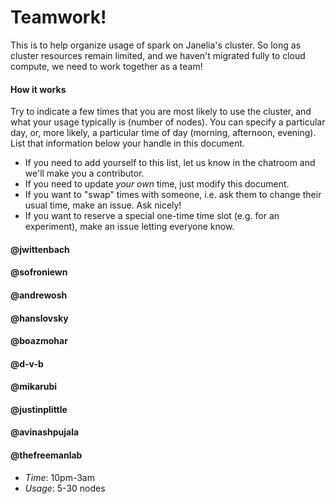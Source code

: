 # Teamwork!

This is to help organize usage of spark on Janelia's cluster. So long as cluster resources remain limited, and we haven't migrated fully to cloud compute, we need to work together as a team!

#### How it works

Try to indicate a few times that you are most likely to use the cluster, and what your usage typically is (number of nodes). You can specify a particular day, or, more likely, a particular time of day (morning, afternoon, evening). List that information below your handle in this document.

- If you need to add yourself to this list, let us know in the chatroom and we'll make you a contributor.
- If you need to update *your own* time, just modify this document.
- If you want to "swap" times with someone, i.e. ask them to change their usual time, make an issue. Ask nicely!
- If you want to reserve a special one-time time slot (e.g. for an experiment), make an issue letting everyone know.


#### @jwittenbach

#### @sofroniewn

#### @andrewosh

#### @hanslovsky

#### @boazmohar

#### @d-v-b

#### @mikarubi

#### @justinplittle

#### @avinashpujala

#### @thefreemanlab
- *Time*: 10pm-3am
- *Usage*: 5-30 nodes
